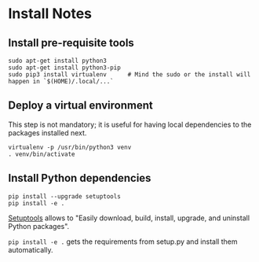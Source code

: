 # Install Notes

## Install pre-requisite tools

````
sudo apt-get install python3
sudo apt-get install python3-pip
sudo pip3 install virtualenv      # Mind the sudo or the install will happen in `$(HOME)/.local/...`
````

## Deploy a virtual environment

This step is not mandatory; it is useful for having local dependencies to the
packages installed next.

````
virtualenv -p /usr/bin/python3 venv
. venv/bin/activate
````

## Install Python dependencies

````
pip install --upgrade setuptools
pip install -e .
````

[Setuptools](https://pypi.python.org/pypi/setuptools) allows to
"Easily download, build, install, upgrade, and uninstall Python packages".

`pip install -e .` gets the requirements from setup.py and install them automatically.
